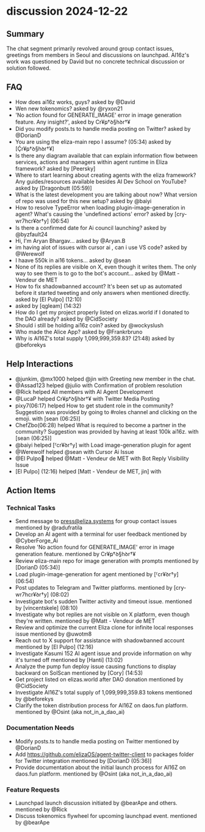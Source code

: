 # discussion 2024-12-22

## Summary
The chat segment primarily revolved around group contact issues, greetings from members in Seoul and discussions on launchpad. AI16z's work was questioned by David but no concrete technical discussion or solution followed.

## FAQ
- How does ai16z works, guys? asked by @David
- Wen new tokenomics? asked by @ryxon21
- 'No action found for GENERATE_IMAGE' error in image generation feature. Any insight?', asked by Cr¥ҏ†ꝺ§hꝺr†¥
- Did you modify posts.ts to handle media posting on Twitter? asked by @DorianD
- You are using the eliza-main repo I assume? (05:34) asked by [Ḉr¥ҏ†ꝺ§hꝺr†¥]
- Is there any diagram available that can explain information flow between services, actions and managers within agent runtime in Eliza framework? asked by [Peersky]
- Where to start learning about creating agents with the eliza framework? Any guides/resources available besides AI Dev School on YouTube? asked by [Dragonbutt (05:59)]
- What is the latest development you are talking about now? What version of repo was used for this new setup? asked by @baiyi
- How to resolve TypeError when loading plugin-image-generation in agent? What's causing the 'undefined actions' error? asked by [cry-wr7hcr¥ꝺr†y] (06:54)
- Is there a confirmed date for Ai council launching? asked by @byzfault24
- Hi, I'm Aryan Bhargav... asked by @Aryan.B
- im having alot of issues with cursor ai , can i use VS code? asked by @Werewolf
- I haave 550k in ai16 tokens... asked by @sean
- None of its replies are visible on X, even though it writes them. The only way to see them is to go to the bot's account... asked by @Matt - Vendeur de MET
- How to fix shadowbanned account? It's been set up as automated before it started tweeting and only answers when mentioned directly. asked by [El Pulpo] (12:10)
-  asked by [qgleam] (14:32)
- How do I get my project properly listed on elizas.world if I donated to the DAO already? asked by @CidSociety
- Should i still be holding ai16z coin? asked by @wockyslush
- Who made the Alice App? asked by @Frankrbruno
- Why is AI16Z's total supply 1,099,999,359.83? (21:48) asked by @beforekys

## Help Interactions
- @junkim, @mx1000 helped @jin with Greeting new member in the chat.
- @Assad123 helped @julio with Confirmation of problem resolution
- @Rick helped All members with AI Agent Development
- @LucaP helped Cr¥ҏ†ꝺ§hꝺr†¥ with Twitter Media Posting
- pixy7(06:17) helped How to get student role in the community? Suggestion was provided by going to #roles channel and clicking on the emoji. with [sean (06:25)]
- ChefZbo(06:28) helped What is required to become a partner in the community? Suggestion was provided by having at least 100k ai16z. with [sean (06:25)]
- @baiyi helped [⸢cr¥ꝺr†y] with Load image-generation plugin for agent
- @Werewolf helped @sean with Cursor Ai Issue
- @El Pulpo🐙 helped @Matt - Vendeur de MET with Bot Reply Visibility Issue
- [El Pulpo] (12:16) helped [Matt - Vendeur de MET, jin] with 

## Action Items

### Technical Tasks
- Send message to press@eliza.systems for group contact issues mentioned by @radufratila
- Develop an AI agent with a terminal for user feedback mentioned by @CyberForge_Ai
- Resolve 'No action found for GENERATE_IMAGE' error in image generation feature. mentioned by Cr¥ҏ†ꝺ§hꝺr†¥
- Review eliza-main repo for image generation with prompts mentioned by [DorianD (05:34)]
- Load plugin-image-generation for agent mentioned by [⸢cr¥ꝺr†y] (06:54)
- Post updates to Telegram and Twitter platforms. mentioned by [cry-wr7hcr¥ꝺr†y] (08:02)
- Investigate bot's sudden Twitter activity and timeout issue. mentioned by [vincentskele] (08:10)
- Investigate why bot replies are not visible on X platform, even though they're written. mentioned by @Matt - Vendeur de MET
- Review and optimize the current Eliza clone for infinite local responses issue mentioned by @uwotm8
- Reach out to X support for assistance with shadowbanned account mentioned by [El Pulpo] (12:16)
- Investigate Kasumi 152 AI agent issue and provide information on why it's turned off mentioned by [Hanti] (13:02)
- Analyze the pump fun deploy issue causing functions to display backward on SolScan mentioned by [Cory] (14:53)
- Get project listed on elizas.world after DAO donation mentioned by @CidSociety
- Investigate AI16Z's total supply of 1,099,999,359.83 tokens mentioned by @beforekys
- Clarify the token distribution process for AI16Z on daos.fun platform. mentioned by @Osint (aka not_in_a_dao_ai)

### Documentation Needs
- Modify posts.ts to handle media posting on Twitter mentioned by @DorianD
- Add https://github.com/elizaOS/agent-twitter-client to packages folder for Twitter integration mentioned by [DorianD (05:36)]
- Provide documentation about the initial launch process for AI16Z on daos.fun platform. mentioned by @Osint (aka not_in_a_dao_ai)

### Feature Requests
- Launchpad launch discussion initiated by @bearApe and others. mentioned by @Rick
- Discuss tokenomics flywheel for upcoming launchpad event. mentioned by @bearApe
